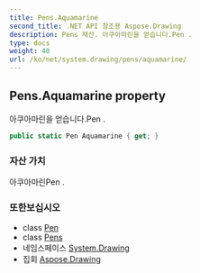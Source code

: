 ```yaml
---
title: Pens.Aquamarine
second_title: .NET API 참조용 Aspose.Drawing
description: Pens 재산. 아쿠아마린을 얻습니다.Pen .
type: docs
weight: 40
url: /ko/net/system.drawing/pens/aquamarine/
---
```

## Pens.Aquamarine property

아쿠아마린을 얻습니다.Pen .

```csharp
public static Pen Aquamarine { get; }
```

### 자산 가치

아쿠아마린Pen .

### 또한보십시오

* class [Pen](../../pen/)
* class [Pens](../)
* 네임스페이스 [System.Drawing](../../pens/)
* 집회 [Aspose.Drawing](../../../)


